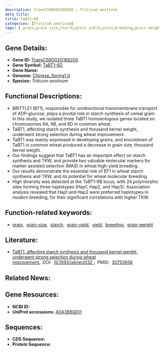 ```yaml
---
description: TraesCS6D02G168200 ; Triticum aestivum
meta_title:
title: TaBT1-6D
categories: [Triticum aestivum]
tags: [ grain,grain size,starch,grain yield,yield,breeding,grain weight ]
---
```


## Gene Details:
- **Gene ID:**	[TraesCS6D02G168200](https://ensembl.gramene.org/Triticum_aestivum/Gene/Summary?g=TraesCS6D02G168200)
- **Gene Symbol:** <u>TaBT1-6D</u>
- **Gene Name:** 
- **Genome:** [Chinese_Spring1.0](https://ensembl.gramene.org/Triticum_aestivum/Info/Index)
- **Species:** *Triticum aestivum*

## Functional Descriptions:
   - BRITTLE1 (BT1), responsible for unidirectional transmembrane transport of ADP-glucose, plays a pivotal role in starch synthesis of cereal grain. In this study, we isolated three TaBT1 homoeologous genes located on chromosomes 6A, 6B, and 6D in common wheat.
   - TaBT1, affecting starch synthesis and thousand kernel weight, underwent strong selection during wheat improvement.
   - TaBT1 was mainly expressed in developing grains, and knockdown of TaBT1 in common wheat produced a decrease in grain size, thousand kernel weight.
   - Our findings suggest that TaBT1 has an important effect on starch synthesis and TKW, and provide two valuable molecular markers for marker assisted selection (MAS) in wheat high-yield breeding.
   - Our results demonstrate the essential role of BT1 in wheat starch synthesis and TKW, and its potential for wheat molecular breeding.
   - High diversity was detected at the TaBT1-6B locus, with 24 polymorphic sites forming three haplotypes (Hap1, Hap2, and Hap3). Association analysis revealed that Hap1 and Hap2 were preferred haplotypes in modern breeding, for their significant correlations with higher TKW.

## Function-related keywords:
   - [grain](/tags/grain/),&nbsp;&nbsp;[grain-size](/tags/grain-size/),&nbsp;&nbsp;[starch](/tags/starch/),&nbsp;&nbsp;[grain-yield](/tags/grain-yield/),&nbsp;&nbsp;[yield](/tags/yield/),&nbsp;&nbsp;[breeding](/tags/breeding/),&nbsp;&nbsp;[grain-weight](/tags/grain-weight/)

## Literature:
   - [TaBT1, affecting starch synthesis and thousand kernel weight, underwent strong selection during wheat improvement.]( https://academic.oup.com/jxb/article/70/5/1497/5308890?login=true)&nbsp;&nbsp;DOI:&nbsp;&nbsp;[10.1093/jxb/erz032 ](https://academic.oup.com/jxb/article/70/5/1497/5308890?login=true);&nbsp;&nbsp;PMID:&nbsp;&nbsp;[30753656](https://pubmed.ncbi.nlm.nih.gov/30753656/)

## Related News:

## Gene Resources:
- **NCBI ID:**  [](https://www.ncbi.nlm.nih.gov/gene/?term=)
- **UniProt accessions:** [A0A3B6QDI1](https://www.uniprot.org/uniprotkb/A0A3B6QDI1/entry)



## Sequences:
- **CDS Sequence:**
- **Protein Sequence:**
